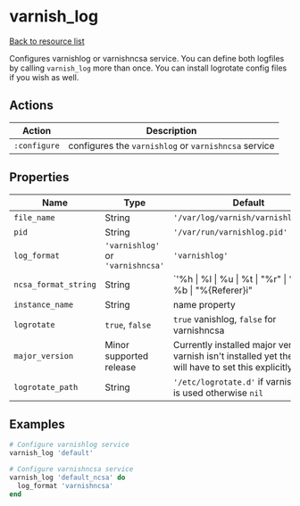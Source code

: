 # varnish_log

[Back to resource list](../README.md#resources)

Configures varnishlog or varnishncsa service. You can define both logfiles by calling `varnish_log` more than once. You can install logrotate config files if you wish as well.

## Actions

| Action         | Description                                          |
| -------------- | ---------------------------------------------------- |
| `:configure`   | configures the `varnishlog` or `varnishncsa` service |

## Properties

| Name                 | Type                              | Default                                                                                                      |
| -------------------- | --------------------------------- | ------------------------------------------------------------------------------------------------------------ |
| `file_name`          | String                            | `'/var/log/varnish/varnishlog.log'`                                                                          |
| `pid`                | String                            | `'/var/run/varnishlog.pid'`                                                                                  |
| `log_format`         | `'varnishlog'` or `'varnishncsa'` | `'varnishlog'`                                                                                               |
| `ncsa_format_string` | String                            | `'%h \| %l \| %u \| %t \| \"%r\" \| %s \| %b \| \"%{Referer}i\" | \"%{User-agent}i\"'`                       |
| `instance_name`      | String                            | name property                                                                                                |
| `logrotate`          | `true`, `false`                   | `true` vanishlog, `false` for varnishncsa                                                                    |
| `major_version`      | Minor supported release           | Currently installed major version (If varnish isn't installed yet then you will have to set this explicitly) |
| `logrotate_path`     | String                            | `'/etc/logrotate.d'` if varnishncsa is used otherwise `nil`                                                  |

## Examples

```ruby
# Configure varnishlog service
varnish_log 'default'

# Configure varnishncsa service
varnish_log 'default_ncsa' do
  log_format 'varnishncsa'
end
```
